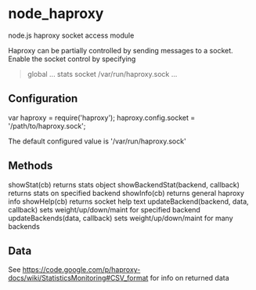 node_haproxy
============

node.js haproxy socket access module

Haproxy can be partially controlled by sending messages to a socket. Enable the socket control by specifying

>global 
>     ...
>     stats socket /var/run/haproxy.sock
>     ...

Configuration
-------------

var haproxy = require('haproxy');
haproxy.config.socket = '/path/to/haproxy.sock';

The default configured value is '/var/run/haproxy.sock'

Methods
-------

showStat(cb)
     returns stats object
showBackendStat(backend, callback)
     returns stats on specified backend
showInfo(cb)
     returns general haproxy info
showHelp(cb)
     returns socket help text
updateBackend(backend, data, callback)
     sets weight/up/down/maint for specified backend
updateBackends(data, callback)
     sets weight/up/down/maint for many backends

Data
----

See https://code.google.com/p/haproxy-docs/wiki/StatisticsMonitoring#CSV_format for info on returned data
